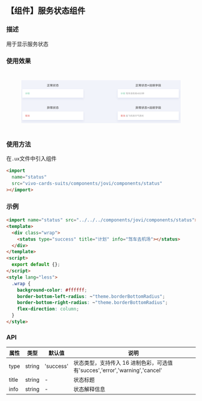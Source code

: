 ## 【组件】服务状态组件

### 描述

用于显示服务状态

### 使用效果

<div style="text-align: center;margin: 40px;">
<img src="../../assets/jovi-component-status.png" style="width:1200px" alt="component-status"/>
</div>

### 使用方法

在`.ux`文件中引入组件

```html
<import
  name="status"
  src="vivo-cards-suits/components/jovi/components/status"
></import>
```

### 示例

```html
<import name="status" src="../../../components/jovi/components/status"></import>
<template>
  <div class="wrap">
    <status type="success" title="计划" info="驾车去机场"></status>
  </div>
</template>
<script>
  export default {};
</script>
<style lang="less">
  .wrap {
    background-color: #ffffff;
    border-bottom-left-radius: ~"theme.borderBottomRadius";
    border-bottom-right-radius: ~"theme.borderBottomRadius";
    flex-direction: column;
  }
</style>
```

### API

| 属性  | 类型   | 默认值    | 说明                                                                        |
| ----- | ------ | --------- | --------------------------------------------------------------------------- |
| type  | string | 'success' | 状态类型，支持传入 16 进制色彩，可选值有'succes','error','warning','cancel' |
| title | string | -         | 状态标题                                                                    |
| info  | string | -         | 状态解释信息                                                                |
